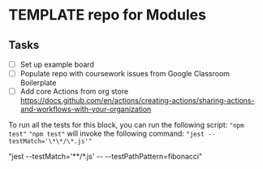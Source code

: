 # TEMPLATE repo for Modules

## Tasks

- [ ] Set up example board
- [ ] Populate repo with coursework issues from Google Classroom Boilerplate
- [ ] Add core Actions from org store https://docs.github.com/en/actions/creating-actions/sharing-actions-and-workflows-with-your-organization

To run all the tests for this block, you can run the following script:
`"npm test"`
`"npm test"` will invoke the following command:
`"jest --testMatch='\*\*/\*.js'"`

"jest --testMatch='\*\*/\*.js' -- --testPathPattern=fibonacci"
